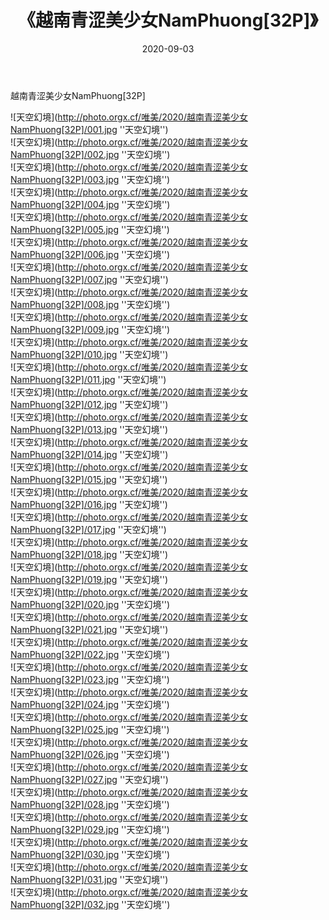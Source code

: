﻿---
layout: post
title: 《越南青涩美少女NamPhuong[32P]》
date: 2020-09-03
img: http://photo.orgx.cf/唯美/2020/越南青涩美少女NamPhuong[32P]/000.jpg
tags: [美女,清纯,唯美]
---

越南青涩美少女NamPhuong[32P]



![天空幻境](http://photo.orgx.cf/唯美/2020/越南青涩美少女NamPhuong[32P]/001.jpg ''天空幻境'')<br>
![天空幻境](http://photo.orgx.cf/唯美/2020/越南青涩美少女NamPhuong[32P]/002.jpg ''天空幻境'')<br>
![天空幻境](http://photo.orgx.cf/唯美/2020/越南青涩美少女NamPhuong[32P]/003.jpg ''天空幻境'')<br>
![天空幻境](http://photo.orgx.cf/唯美/2020/越南青涩美少女NamPhuong[32P]/004.jpg ''天空幻境'')<br>
![天空幻境](http://photo.orgx.cf/唯美/2020/越南青涩美少女NamPhuong[32P]/005.jpg ''天空幻境'')<br>
![天空幻境](http://photo.orgx.cf/唯美/2020/越南青涩美少女NamPhuong[32P]/006.jpg ''天空幻境'')<br>
![天空幻境](http://photo.orgx.cf/唯美/2020/越南青涩美少女NamPhuong[32P]/007.jpg ''天空幻境'')<br>
![天空幻境](http://photo.orgx.cf/唯美/2020/越南青涩美少女NamPhuong[32P]/008.jpg ''天空幻境'')<br>
![天空幻境](http://photo.orgx.cf/唯美/2020/越南青涩美少女NamPhuong[32P]/009.jpg ''天空幻境'')<br>
![天空幻境](http://photo.orgx.cf/唯美/2020/越南青涩美少女NamPhuong[32P]/010.jpg ''天空幻境'')<br>
![天空幻境](http://photo.orgx.cf/唯美/2020/越南青涩美少女NamPhuong[32P]/011.jpg ''天空幻境'')<br>
![天空幻境](http://photo.orgx.cf/唯美/2020/越南青涩美少女NamPhuong[32P]/012.jpg ''天空幻境'')<br>
![天空幻境](http://photo.orgx.cf/唯美/2020/越南青涩美少女NamPhuong[32P]/013.jpg ''天空幻境'')<br>
![天空幻境](http://photo.orgx.cf/唯美/2020/越南青涩美少女NamPhuong[32P]/014.jpg ''天空幻境'')<br>
![天空幻境](http://photo.orgx.cf/唯美/2020/越南青涩美少女NamPhuong[32P]/015.jpg ''天空幻境'')<br>
![天空幻境](http://photo.orgx.cf/唯美/2020/越南青涩美少女NamPhuong[32P]/016.jpg ''天空幻境'')<br>
![天空幻境](http://photo.orgx.cf/唯美/2020/越南青涩美少女NamPhuong[32P]/017.jpg ''天空幻境'')<br>
![天空幻境](http://photo.orgx.cf/唯美/2020/越南青涩美少女NamPhuong[32P]/018.jpg ''天空幻境'')<br>
![天空幻境](http://photo.orgx.cf/唯美/2020/越南青涩美少女NamPhuong[32P]/019.jpg ''天空幻境'')<br>
![天空幻境](http://photo.orgx.cf/唯美/2020/越南青涩美少女NamPhuong[32P]/020.jpg ''天空幻境'')<br>
![天空幻境](http://photo.orgx.cf/唯美/2020/越南青涩美少女NamPhuong[32P]/021.jpg ''天空幻境'')<br>
![天空幻境](http://photo.orgx.cf/唯美/2020/越南青涩美少女NamPhuong[32P]/022.jpg ''天空幻境'')<br>
![天空幻境](http://photo.orgx.cf/唯美/2020/越南青涩美少女NamPhuong[32P]/023.jpg ''天空幻境'')<br>
![天空幻境](http://photo.orgx.cf/唯美/2020/越南青涩美少女NamPhuong[32P]/024.jpg ''天空幻境'')<br>
![天空幻境](http://photo.orgx.cf/唯美/2020/越南青涩美少女NamPhuong[32P]/025.jpg ''天空幻境'')<br>
![天空幻境](http://photo.orgx.cf/唯美/2020/越南青涩美少女NamPhuong[32P]/026.jpg ''天空幻境'')<br>
![天空幻境](http://photo.orgx.cf/唯美/2020/越南青涩美少女NamPhuong[32P]/027.jpg ''天空幻境'')<br>
![天空幻境](http://photo.orgx.cf/唯美/2020/越南青涩美少女NamPhuong[32P]/028.jpg ''天空幻境'')<br>
![天空幻境](http://photo.orgx.cf/唯美/2020/越南青涩美少女NamPhuong[32P]/029.jpg ''天空幻境'')<br>
![天空幻境](http://photo.orgx.cf/唯美/2020/越南青涩美少女NamPhuong[32P]/030.jpg ''天空幻境'')<br>
![天空幻境](http://photo.orgx.cf/唯美/2020/越南青涩美少女NamPhuong[32P]/031.jpg ''天空幻境'')<br>
![天空幻境](http://photo.orgx.cf/唯美/2020/越南青涩美少女NamPhuong[32P]/032.jpg ''天空幻境'')<br>